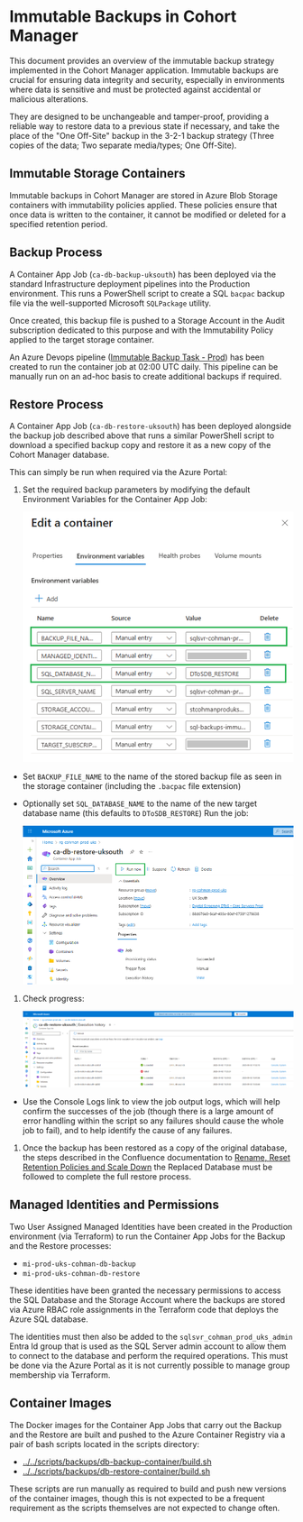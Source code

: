 # Immutable Backups in Cohort Manager

This document provides an overview of the immutable backup strategy implemented in the Cohort Manager application. Immutable backups are crucial for ensuring data integrity and security, especially in environments where data is sensitive and must be protected against accidental or malicious alterations.

They are designed to be unchangeable and tamper-proof, providing a reliable way to restore data to a previous state if necessary, and take the place of the "One Off-Site" backup in the 3-2-1 backup strategy (Three copies of the data; Two separate media/types; One Off-Site).

## Immutable Storage Containers

Immutable backups in Cohort Manager are stored in Azure Blob Storage containers with immutability policies applied. These policies ensure that once data is written to the container, it cannot be modified or deleted for a specified retention period.

## Backup Process

A Container App Job (`ca-db-backup-uksouth`) has been deployed via the standard Infrastructure deployment pipelines into the Production environment. This runs a PowerShell script to create a SQL `bacpac` backup file via the well-supported Microsoft `SQLPackage` utility.

Once created, this backup file is pushed to a Storage Account in the Audit subscription dedicated to this purpose and with the Immutability Policy applied to the target storage container.

An Azure Devops pipeline ([Immutable Backup Task - Prod](https://dev.azure.com/nhse-dtos/dtos-cohort-manager/_build?definitionId=106)) has been created to run the container job at 02:00 UTC daily. This pipeline can be manually run on an ad-hoc basis to create additional backups if required.

## Restore Process

A Container App Job (`ca-db-restore-uksouth`) has been deployed alongside the backup job described above that runs a similar PowerShell script to download a specified backup copy and restore it as a new copy of the Cohort Manager database.

This can simply be run when required via the Azure Portal:

1. Set the required backup parameters by modifying the default Environment Variables for the Container App Job:

   ![Container environment variables](./images/immutable_backups_image.png)

* Set `BACKUP_FILE_NAME` to the name of the stored backup file as seen in the storage container (including the `.bacpac` file extension)
* Optionally set `SQL_DATABASE_NAME` to the name of the new target database name (this defaults to `DToSDB_RESTORE`)
Run the job:

    ![Run container app job](./images/immutable_backups_image-1.png)

1. Check progress:

    ![alt text](./images/immutable_backups_image-2.png)

* Use the Console Logs link to view the job output logs, which will help confirm the successes of the job (though there is a large amount of error handling within the script so any failures should cause the whole job to fail), and to help identify the cause of any failures.

1. Once the backup has been restored as a copy of the original database, the steps described in the Confluence documentation to [Rename, Reset Retention Policies and Scale Down](https://nhsd-confluence.digital.nhs.uk/spaces/DTS/pages/1018845935/Azure+SQL+Database+Restore+Process) the Replaced Database must be followed to complete the full restore process.

## Managed Identities and Permissions

Two User Assigned Managed Identities have been created in the Production environment (via Terraform) to run the Container App Jobs for the Backup and the Restore processes:

* `mi-prod-uks-cohman-db-backup`
* `mi-prod-uks-cohman-db-restore`

These identities have been granted the necessary permissions to access the SQL Database and the Storage Account where the backups are stored via Azure RBAC role assignments in the Terraform code that deploys the Azure SQL database.

The identities must then also be added to the `sqlsvr_cohman_prod_uks_admin` Entra Id group that is used as the SQL Server admin account to allow them to connect to the database and perform the required operations. This must be done via the Azure Portal as it is not currently possible to manage group membership via Terraform.

## Container Images

The Docker images for the Container App Jobs that carry out the Backup and the Restore are built and pushed to the Azure Container Registry via a pair of bash scripts located in the scripts directory:

* [../../scripts/backups/db-backup-container/build.sh](../../scripts/backups/db-backup-container/build.sh)
* [../../scripts/backups/db-restore-container/build.sh](../../scripts/backups/db-restore-container/build.sh)

These scripts are run manually as required to build and push new versions of the container images, though this is not expected to be a frequent requirement as the scripts themselves are not expected to change often.
